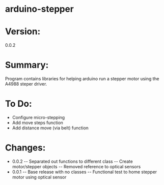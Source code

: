 # arduino-stepper

# Version:
0.0.2

# Summary:
Program contains libraries for helping arduino run a stepper motor using the A4988 steper driver.

# To Do:
- Configure micro-stepping
- Add move steps function
- Add distance move (via belt) function

# Changes:
- 0.0.2
 -- Separated out functions to different class
 -- Create motor/stepper objects
 -- Removed reference to optical sensors
- 0.0.1
 -- Base release with no classes
 -- Functional test to home stepper motor using optical sensor